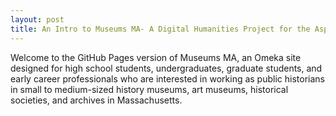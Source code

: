 ```yaml
---
layout: post
title: An Intro to Museums MA- A Digital Humanities Project for the Aspiring Museum Professional
---
```


Welcome to the GitHub Pages version of Museums MA, an Omeka site designed for high school students, undergraduates, graduate students, and early career professionals who are interested in working as public historians in small to medium-sized history museums, art museums, historical societies, and archives in Massachusetts. 